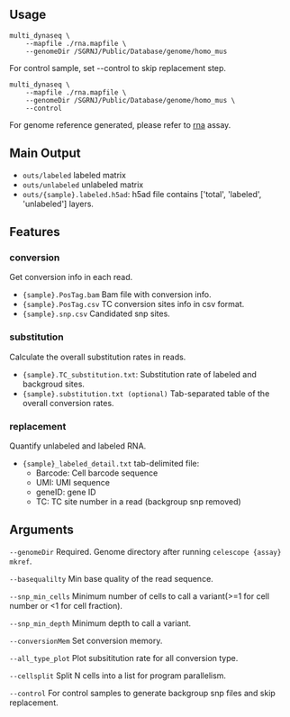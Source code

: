 ## Usage

```
multi_dynaseq \
    --mapfile ./rna.mapfile \
    --genomeDir /SGRNJ/Public/Database/genome/homo_mus
```

For control sample, set --control to skip replacement step.
```
multi_dynaseq \
    --mapfile ./rna.mapfile \
    --genomeDir /SGRNJ/Public/Database/genome/homo_mus \
    --control
```

For genome reference generated, please refer to [rna](multi_rna.md) assay.

## Main Output
- `outs/labeled` labeled matrix
- `outs/unlabeled` unlabeled matrix
- `outs/{sample}.labeled.h5ad`: h5ad file contains ['total', 'labeled', 'unlabeled'] layers.


## Features

### conversion

Get conversion info in each read.

- `{sample}.PosTag.bam` Bam file with conversion info.
- `{sample}.PosTag.csv` TC conversion sites info in csv format.
- `{sample}.snp.csv` Candidated snp sites.


### substitution

Calculate the overall substitution rates in reads.

- `{sample}.TC_substitution.txt`: Substitution rate of labeled and backgroud sites.
- `{sample}.substitution.txt (optional)` Tab-separated table of the overall conversion rates.


### replacement

Quantify unlabeled and labeled RNA.

- `{sample}_labeled_detail.txt`  tab-delimited  file:
    - Barcode: Cell barcode sequence
    - UMI: UMI sequence
    - geneID: gene ID
    - TC: TC site number in a read (backgroup snp removed)


## Arguments

`--genomeDir` Required. Genome directory after running `celescope {assay} mkref`.

`--basequalilty` Min base quality of the read sequence.

`--snp_min_cells` Minimum number of cells to call a variant(>=1 for cell number or <1 for cell fraction).

`--snp_min_depth` Minimum depth to call a variant.

`--conversionMem` Set conversion memory.

`--all_type_plot` Plot subsititution rate for all conversion type.

`--cellsplit` Split N cells into a list for program parallelism.

`--control` For control samples to generate backgroup snp files and skip replacement.

